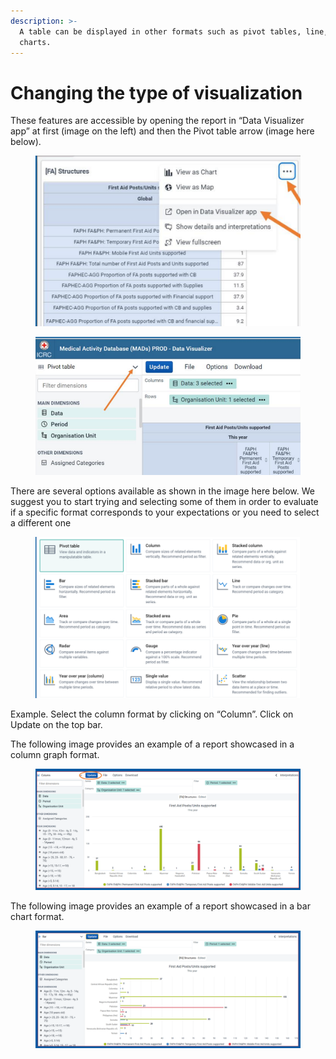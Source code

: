 ```yaml
---
description: >-
  A table can be displayed in other formats such as pivot tables, line, pie bar
  charts.
---
```


# Changing the type of visualization

These features are accessible by opening the report in “Data Visualizer app” at first (image on the left) and then the Pivot table arrow (image here below).

<figure><img src="../../../.gitbook/assets/image (30).png" alt=""><figcaption></figcaption></figure>

<figure><img src="../../../.gitbook/assets/image (31).png" alt=""><figcaption></figcaption></figure>

There are several options available as shown in the image here below. We suggest you to start trying and selecting some of them in order to evaluate if a specific format corresponds to your expectations or you need to select a different one



<figure><img src="../../../.gitbook/assets/image (32).png" alt=""><figcaption></figcaption></figure>

Example. Select the column format by clicking on “Column”. Click on Update on the top bar.&#x20;

The following image provides an example of a report showcased in a column graph format.

<figure><img src="../../../.gitbook/assets/image (33).png" alt=""><figcaption></figcaption></figure>

The following image provides an example of a report showcased in a bar chart format.

<figure><img src="../../../.gitbook/assets/image (34).png" alt=""><figcaption></figcaption></figure>
